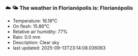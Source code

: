 ### ☁️ 🌤️  The weather in Florianópolis is: Florianópolis

- Temperature: 16.18°C
- On flesh: 15.86°C
- Relative air humidity: 77%
- Rain: 0.0 mm
- Description: Clear sky
- last updated: 2025-09-13T23:14:08.036063
